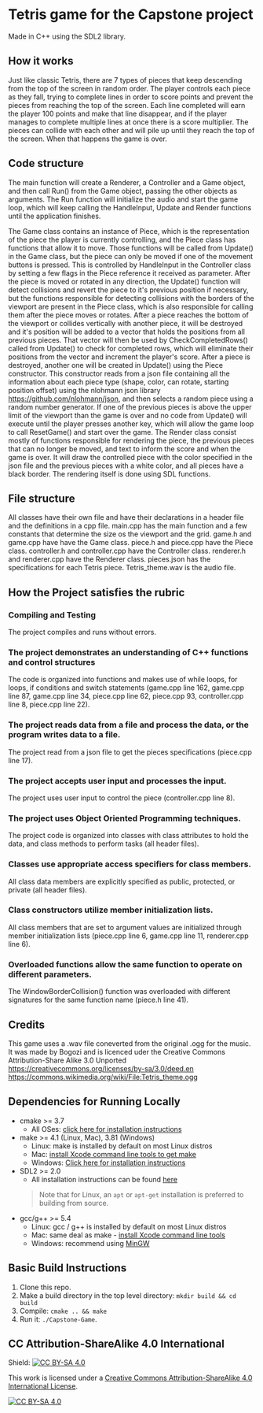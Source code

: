 # Tetris game for the Capstone project

Made in C++ using the SDL2 library.

## How it works
Just like classic Tetris, there are 7 types of pieces that keep descending from the top of the screen in random order.
The player controls each piece as they fall, trying to complete lines in order to score points and prevent the pieces from
reaching the top of the screen. Each line completed will earn the player 100 points and make that line disappear, and if the player manages to complete multiple lines at once there is a score multiplier. The pieces can collide with each other and will pile up until they reach the top of the screen. When that happens the game is over.

## Code structure
The main function will create a Renderer, a Controller and a Game object, and then call Run() from the Game object, passing the other objects as arguments. The Run function will initialize the audio and start the game loop, which will keep calling the HandleInput, Update and Render functions until the application finishes.

The Game class contains an instance of Piece, which is the representation of the piece the player is currently controlling, and the Piece class has functions that allow it to move. Those functions will be called from Update() in the Game class, but the piece can only be moved if one of the movement buttons is pressed. This is controlled by HandleInput in the Controller class by setting a few flags in the Piece reference it received as parameter. After the piece is moved or rotated in any direction, the Update() function will detect collisions and revert the piece to it's previous position if necessary, but the functions responsible for detecting collisions with the borders of the viewport are present in the Piece class, which is also responsible for calling them after the piece moves or rotates. After a piece reaches the bottom of the viewport or collides vertically with another piece, it will be destroyed and it's position will be added to a vector that holds the positions from all previous pieces. That vector will then be used by CheckCompletedRows() called from Update() to check for completed rows, which will eliminate their positions from the vector and increment the player's score. After a piece is destroyed, another one will be created in Update() using the Piece constructor. This constructor reads from a json file containing all the information about each piece type (shape, color, can rotate, starting position offset) using the nlohmann json library https://github.com/nlohmann/json, and then selects a random piece using a random number generator.
If one of the previous pieces is above the upper limit of the viewport than the game is over and no code from Update() will execute until the player presses another key, which will allow the game loop to call ResetGame() and start over the game.
The Render class consist mostly of functions responsible for rendering the piece, the previous pieces that can no longer be moved, and text to inform the score and when the game is over. It will draw the controlled piece with the color specified in the json file and the previous pieces with a white color, and all pieces have a black border. The rendering itself is done using SDL functions.

## File structure
All classes have their own file and have their declarations in a header file and the definitions in a cpp file.
main.cpp has the main function and a few constants that determine the size os the viewport and the grid.
game.h and game.cpp have have the Game class.
piece.h and piece.cpp have the Piece class.
controller.h and controller.cpp have the Controller class.
renderer.h and renderer.cpp have the Renderer class.
pieces.json has the specifications for each Tetris piece.
Tetris_theme.wav is the audio file.
## How the Project satisfies the rubric
### Compiling and Testing
The project compiles and runs without errors.
### The project demonstrates an understanding of C++ functions and control structures 
The code is organized into functions and makes use of while loops, for loops, if conditions and switch statements
(game.cpp line 162, game.cpp line 87, game.cpp line 34, piece.cpp line 62, piece.cpp 93, controller.cpp line 8, piece.cpp line 22).
### The project reads data from a file and process the data, or the program writes data to a file.
The project read from a json file to get the pieces specifications (piece.cpp line 17).
### The project accepts user input and processes the input.
The project uses user input to control the piece (controller.cpp line 8).
### The project uses Object Oriented Programming techniques.
The project code is organized into classes with class attributes to hold the data, and class methods to perform tasks (all header files).
### Classes use appropriate access specifiers for class members.
All class data members are explicitly specified as public, protected, or private (all header files).
### Class constructors utilize member initialization lists.
All class members that are set to argument values are initialized through member initialization lists (piece.cpp line 6, game.cpp line 11, renderer.cpp line 6).
### Overloaded functions allow the same function to operate on different parameters.
The WindowBorderCollision() function was overloaded with different signatures for the same function name (piece.h line 41).

## Credits
This game uses a .wav file coneverted from the original .ogg for the music. It was made by Bogozi and is licenced uder the Creative Commons Attribution-Share Alike 3.0 Unported https://creativecommons.org/licenses/by-sa/3.0/deed.en
https://commons.wikimedia.org/wiki/File:Tetris_theme.ogg

## Dependencies for Running Locally
* cmake >= 3.7
  * All OSes: [click here for installation instructions](https://cmake.org/install/)
* make >= 4.1 (Linux, Mac), 3.81 (Windows)
  * Linux: make is installed by default on most Linux distros
  * Mac: [install Xcode command line tools to get make](https://developer.apple.com/xcode/features/)
  * Windows: [Click here for installation instructions](http://gnuwin32.sourceforge.net/packages/make.htm)
* SDL2 >= 2.0
  * All installation instructions can be found [here](https://wiki.libsdl.org/Installation)
  >Note that for Linux, an `apt` or `apt-get` installation is preferred to building from source. 
* gcc/g++ >= 5.4
  * Linux: gcc / g++ is installed by default on most Linux distros
  * Mac: same deal as make - [install Xcode command line tools](https://developer.apple.com/xcode/features/)
  * Windows: recommend using [MinGW](http://www.mingw.org/)

## Basic Build Instructions

1. Clone this repo.
2. Make a build directory in the top level directory: `mkdir build && cd build`
3. Compile: `cmake .. && make`
4. Run it: `./Capstone-Game`.


## CC Attribution-ShareAlike 4.0 International


Shield: [![CC BY-SA 4.0][cc-by-sa-shield]][cc-by-sa]

This work is licensed under a
[Creative Commons Attribution-ShareAlike 4.0 International License][cc-by-sa].

[![CC BY-SA 4.0][cc-by-sa-image]][cc-by-sa]

[cc-by-sa]: http://creativecommons.org/licenses/by-sa/4.0/
[cc-by-sa-image]: https://licensebuttons.net/l/by-sa/4.0/88x31.png
[cc-by-sa-shield]: https://img.shields.io/badge/License-CC%20BY--SA%204.0-lightgrey.svg
